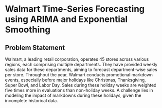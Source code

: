# Walmart Time-Series Forecasting using ARIMA and Exponential Smoothing

## Problem Statement

Walmart, a leading retail corporation, operates 45 stores across various regions, each comprising multiple departments. They have provided weekly sales data for these departments, aiming to forecast department-wise sales per store. Throughout the year, Walmart conducts promotional markdown events, especially before major holidays like Christmas, Thanksgiving, Super Bowl, and Labor Day. Sales during these holiday weeks are weighted five times more in evaluations than non-holiday weeks. A challenge lies in modeling the impact of markdowns during these holidays, given the incomplete historical data.​

